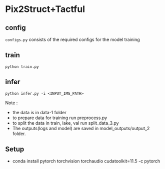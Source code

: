 # Pix2Struct+Tactful

## config
`configs.py` consists of the required configs for the model training

## train
```
python train.py
```
## infer
```
python infer.py -i <INPUT_IMG_PATH> 
```

Note :
- the data is in data-1 folder
- to prepare data for training run preprocess.py
- to split the data in train, lake, val run split_data_3.py
- The outputs(logs and model) are saved in model_outputs/output_2 folder.


## Setup

- conda install pytorch torchvision torchaudio cudatoolkit=11.5 -c pytorch